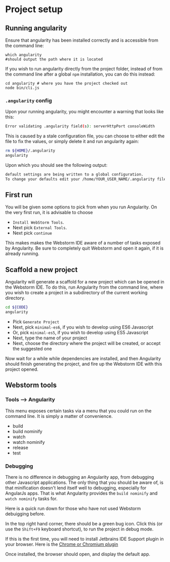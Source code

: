# Project setup

## Running angularity

Ensure that angularity has been installed correctly and is accessible from the command line:

    which angularity
    #should output the path where it is located

If you wish to run angularity directly from the project folder,
instead of from the command line after a global `npm` installation,
you can do this instead:

    cd angularity # where you have the project checked out
    node bin/cli.js

### `.angularity` config

Upon your running angularity,
you might encounter a warning that looks like this:

```bash
Error validating .angularity field(s): serverHttpPort consoleWidth
```

This is caused by a stale configuration file,
you can choose to either edit the file to fix the values,
or simply delete it and run angularity again:

```bash
rm ${HOME}/.angularity
angularity
```

Upon which you should see the following output:

```bash
default settings are being written to a global configuration.
To change your defaults edit your /home/YOUR_USER_NAME/.angularity file
```

## First run

You will be given some options to pick from when you run Angularity.
On the very first run, it is advisable to choose

- `Install WebStorm Tools`.
- Next pick `External Tools`.
- Next pick `continue`

This makes makes the Webstorm IDE aware of
a number of tasks exposed by Angularity.
Be sure to completely quit Webstorm and open it again,
if it is already running.

## Scaffold a new project

Angularity will generate a scaffold for a new project
which can be opened in the Webstorm IDE.
To do this, run Angularity from the command line,
where you wish to create a project in a subdirectory
of the current working directory.

```bash
cd ${CODE}
angularity
```

- Pick `Generate Project`
- Next, pick `minimal-es6`, if you wish to develop using ES6 Javascript
- Or, pick `minimal-es5`, if you wish to develop using ES5 Javascript
- Next, type the name of your project
- Next, choose the directory where the project will be created,
  or accept the suggested one

Now wait for a while while dependencies are installed,
and then Angularity should finish generating the project,
and fire up the Webstorm IDE with this project opened.

## Webstorm tools

### Tools --> Angularity

This menu exposes certain tasks via a menu that you could run on the command line.
It is simply a matter of convenience.

- build
- build nominify
- watch
- watch nominify
- release
- test

### Debugging

There is no difference in debugging an Angularity app,
from debugging other Javascript applications.
The only thing that you should be aware of,
is that minification doesn't lend itself well to debugging,
especially for AngularJs apps.
That is what Angularity provides the
`build nominify` and `watch nominify` tasks for.

Here is a quick run down for those who have not used Webstorm debuigging before.

In the top right hand corner, there should be a green bug icon.
Click this (or use the `Shift+F9` keyboard shortcut),
to run the project in debug mode.

If this is the first time, you will need to install Jetbrains IDE Support plugin
in your browser.
Here is the [Chrome or Chromium plugin](https://chrome.google.com/webstore/detail/jetbrains-ide-support/hmhgeddbohgjknpmjagkdomcpobmllji)

Once installed, the browser should open, and display the default app.

